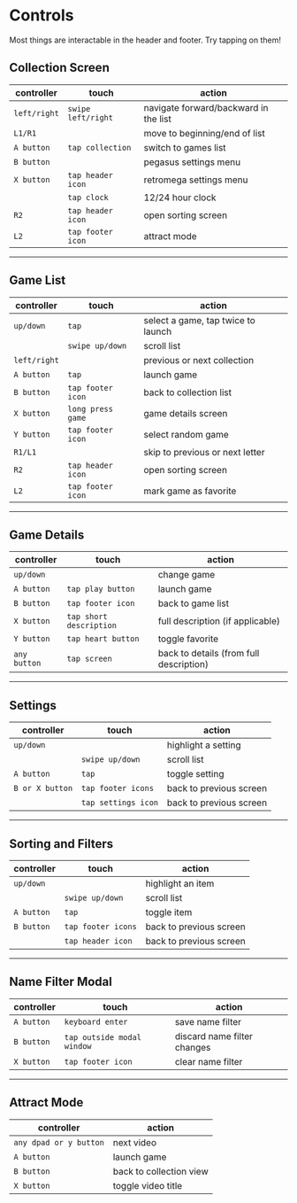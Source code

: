 # Controls

Most things are interactable in the header and footer. Try tapping on them!

## Collection Screen
|controller|touch|action|
|----------|-----|------|
|`left/right`|`swipe left/right`|navigate forward/backward in the list|
|`L1/R1`||move to beginning/end of list|
|`A button`|`tap collection`|switch to games list|
|`B button`||pegasus settings menu|
|`X button`|`tap header icon`|retromega settings menu|
||`tap clock`|12/24 hour clock|
|`R2`|`tap header icon`|open sorting screen|
|`L2`|`tap footer icon`|attract mode|

---

## Game List
|controller|touch|action|
|----------|-----|------|
|`up/down`|`tap`|select a game, tap twice to launch|
||`swipe up/down`|scroll list|
|`left/right`||previous or next collection|
|`A button`|`tap`|launch game|
|`B button`|`tap footer icon`|back to collection list|
|`X button`|`long press game`|game details screen|
|`Y button`|`tap footer icon`|select random game|
|`R1/L1`||skip to previous or next letter|
|`R2`|`tap header icon`|open sorting screen|
|`L2`|`tap footer icon`|mark game as favorite|

---

## Game Details
|controller|touch|action|
|----------|-----|------|
|`up/down`||change game|
|`A button`|`tap play button`|launch game|
|`B button`|`tap footer icon`|back to game list|
|`X button`|`tap short description`|full description (if applicable)|
|`Y button`|`tap heart button`|toggle favorite|
|`any button`|`tap screen`|back to details (from full description)|

---

## Settings
|controller|touch|action|
|----------|-----|------|
|`up/down`||highlight a setting|
||`swipe up/down`|scroll list|
|`A button`|`tap`|toggle setting|
|`B or X button`|`tap footer icons`|back to previous screen|
||`tap settings icon`|back to previous screen|

---

## Sorting and Filters
|controller|touch|action|
|----------|-----|------|
|`up/down`||highlight an item|
||`swipe up/down`|scroll list|
|`A button`|`tap`|toggle item|
|`B button`|`tap footer icons`|back to previous screen|
||`tap header icon`|back to previous screen|

---

## Name Filter Modal
|controller|touch|action|
|----------|-----|------|
|`A button`|`keyboard enter`|save name filter|
|`B button`|`tap outside modal window`|discard name filter changes|
|`X button`|`tap footer icon`|clear name filter|

---

## Attract Mode
|controller|action|
|----------|------|
|`any dpad or y button`|next video|
|`A button`|launch game|
|`B button`|back to collection view|
|`X button`|toggle video title|
